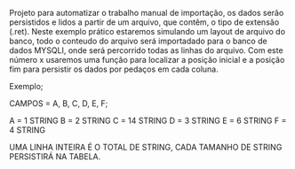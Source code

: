 Projeto para automatizar o trabalho manual de importação, os dados serão persistidos e lidos a partir de um arquivo, que contêm, o tipo de extensão (.ret). Neste exemplo prático estaremos simulando um layout de arquivo do banco, todo o conteudo do arquivo será importadado para o banco de dados MYSQLI, onde será percorrido todas as linhas do arquivo. Com este número x usaremos uma função para localizar a posição inicial e a posição fim para persistir os dados por pedaços em cada coluna.


Exemplo;

CAMPOS = A, B, C, D, E, F; 

A = 1 STRING 
B = 2 STRING 
C = 14 STRING
D = 3 STRING
E = 6 STRING
F = 4 STRING

UMA LINHA INTEIRA É O TOTAL DE STRING, 
CADA TAMANHO DE STRING PERSISTIRÁ NA TABELA.